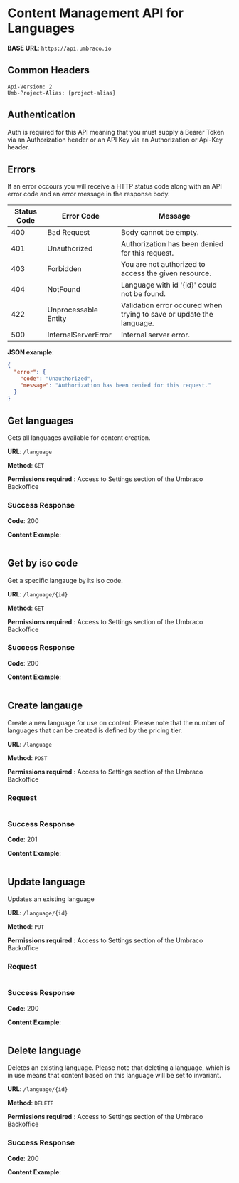 # Content Management API for Languages

**BASE URL**: `https://api.umbraco.io`

## Common Headers

```http
Api-Version: 2
Umb-Project-Alias: {project-alias}
```

## Authentication

Auth is required for this API meaning that you must supply a Bearer Token via an Authorization header or an API Key via an Authorization or Api-Key header.

## Errors

If an error occours you will receive a HTTP status code along with an API error code and an error message in the response body.

| Status Code | Error Code           | Message                                                                  |
| ----------- | -------------------- | ------------------------------------------------------------------------ |
| 400         | Bad Request          | Body cannot be empty.                                                    |
| 401         | Unauthorized         | Authorization has been denied for this request.                          |
| 403         | Forbidden            | You are not authorized to access the given resource.                     |
| 404         | NotFound             | Language with id '{id}' could not be found.                              |
| 422         | Unprocessable Entity | Validation error occured when trying to save or update the language.     |
| 500         | InternalServerError  | Internal server error.                                                   |

**JSON example**:

```json
{
  "error": {
    "code": "Unauthorized",
    "message": "Authorization has been denied for this request."
  }
}
```

## Get languages

Gets all languages available for content creation.

**URL**: `/language`

**Method**: `GET`

**Permissions required** : Access to Settings section of the Umbraco Backoffice

### Success Response

**Code**: 200

**Content Example**:

```json
```


## Get by iso code

Get a specific langauge by its iso code.

**URL**: `/language/{id}`

**Method**: `GET`

**Permissions required** : Access to Settings section of the Umbraco Backoffice

### Success Response

**Code**: 200

**Content Example**:

```json
```

## Create langauge

Create a new language for use on content.
Please note that the number of languages that can be created is defined by the pricing tier.

**URL**: `/language`

**Method**: `POST`

**Permissions required** : Access to Settings section of the Umbraco Backoffice

### Request

```json
```

### Success Response

**Code**: 201

**Content Example**:

```json
```

## Update language

Updates an existing language

**URL**: `/language/{id}`

**Method**: `PUT`

**Permissions required** : Access to Settings section of the Umbraco Backoffice

### Request

```json
```

### Success Response

**Code**: 200

**Content Example**:

```json
```

## Delete language

Deletes an existing language.
Please note that deleting a language, which is in use means that content based on this language will be set to invariant.

**URL**: `/language/{id}`

**Method**: `DELETE`

**Permissions required** : Access to Settings section of the Umbraco Backoffice

### Success Response

**Code**: 200

**Content Example**:

```json
```
